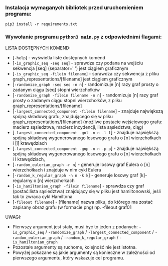### Instalacja wymaganych bibliotek przed uruchomieniem programu:
```
pip3 install -r requirements.txt
```

### Wywołanie programu ```python3 main.py``` z odpowiednimi flagami:

LISTA DOSTĘPNYCH KOMEND:
 - [```-help```]                                         - wyświetla listę dostępnych komend
 - [```-is_graphic_seq -seq seq```]                      - sprawdza czy podana na wejściu sekwencja [seq] (separator=' ') jest ciągiem graficznym
 - [```-is_graphic_seq -filein filename```]              - sprawdza czy sekwencja z pliku graph_representations/[filename] jest ciągiem graficznym
 - [```-randomize_graph -seq seq -n n```]                - randomizuje [n] razy graf prosty o zadanym ciągu [seq] stopni wierzchołków
 - [```-randomize_graph -filein filename -n n```]        - randomizuje [n] razy graf prosty o zadanym ciągu stopni wierzchołków, z pliku graph_representations/[filename]
 - [```-largest_connected_component -filein filename```] - znajduje największą spójną składową grafu, znajdującego się w pliku graph_representations/[filename] 
						  	(możliwe postacie wejściowego grafu: macierz sąsiedztwa, macierz incydencji, lista sąsiedztwa, ciąg)
 - [```-largest_connected_component -gnl -n n -l l```]   - znajduje największą spójną składową wygenerowanego losowego grafu o [n] wierzchołkach i [l] krawędziach
 - [```-largest_connected_component -gnp -n n -p p```]   - znajduje największą spójną składową wygenerowanego losowego grafu o [n] wierzchołkach i l krawędziach,
 - [```-random_eulerian_graph -n n```]                   - generuje losowy graf Eulera o [n] wierzchołkach i znajduje w nim cykl Eulera
 - [```-random_k_regular_graph -n n -k k```]             - generuje losowy graf [k]-regularny o [n] wierzchołkach
 - [```-is_hamiltonian_graph -filein filename```]        - sprawdza czy graf (postać:lista sąsiedztwa) znajdujący się w pliku jest hamiltonowski, jeśli tak to zwraca cykl Hamiltona
 - [```-fileout filename```]                             - [filename] nazwa pliku, do którego ma zostać zapisany obraz grafu (w formacie png)  np. -fileout graf01

UWAGI:  
 - Pierwszy argument jest stały, musi być to jeden z podanych: ```-is_graphic_seq``` / ```-randomize_graph``` / ```-largest_connected_component``` / 
                                                               ```-random_eulerian_graph``` / ```-random_k_regular_graph``` / ```-is_hamiltonian_graph```
 - Pozostałe argumenty są ruchome, kolejność nie jest istotna.
 - Powyżej pokazane są jakie argumenty są konieczne w zależności od pierwszego argumentu, który wskazuje cel programu.


